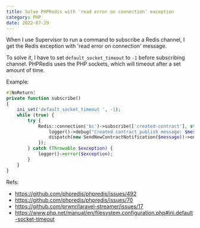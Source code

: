 ```yaml
---
title: Solve PHPRedis with 'read error on connection' exception
category: PHP
date: 2022-07-29
---
```


When I use Supervisor to run a command to subscribe a Redis channel, I get the Redis exception with 'read error on connection' message.

To solve it, I have to set `default_socket_timeout` to `-1` before subscribing channel. PHPRedis uses the PHP sockets, which will timeout after a set amount of time.

Example:

```php
#[NoReturn]
private function subscribe()
{
    ini_set('default_socket_timeout ', -1);
    while (true) {
        try {
            Redis::connection('bc')->subscribe(['created-contract'], static function ($message) {
                logger()->debug("Created contract publish message: $message");
                dispatch(new SendNewContractNotification($message))->onQueue('notification');
            });
        } catch (Throwable $exception) {
            logger()->error($exception);
        }
    }
}
```

Refs:

- https://github.com/phpredis/phpredis/issues/492
- https://github.com/phpredis/phpredis/issues/70
- https://github.com/prwnr/laravel-streamer/issues/17
- https://www.php.net/manual/en/filesystem.configuration.php#ini.default-socket-timeout
